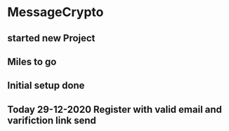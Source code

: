 # MessageCrypto
## started new Project 
## Miles to go
## Initial setup done
## Today 29-12-2020 Register with valid email and varifiction link send
